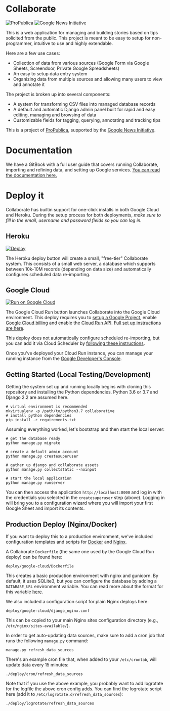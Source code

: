 # Collaborate

![ProPublica](https://raw.githubusercontent.com/propublica/django-collaborative/master/docs/images/ProPublica.png) ![Google News Initiative](https://raw.githubusercontent.com/propublica/django-collaborative/master/docs/images/Google-News-Initiative.png)

This is a web application for managing and building stories based on
tips solicited from the public. This project is meant to be easy to
setup for non-programmer, intuitive to use and highly extendable.

Here are a few use cases:
- Collection of data from various sources (Google Form via Google Sheets, Screendoor, Private Google Spreadsheets)
- An easy to setup data entry system
- Organizing data from multiple sources and allowing many users to view and annotate it

The project is broken up into several components:
- A system for transforming CSV files into managed database records
- A default and automatic Django admin panel built for rapid and easy editing,
  managing and browsing of data
- Customizable fields for tagging, querying, annotating and tracking tips

This is a project of [ProPublica](https://www.propublica.org/),
supported by the [Google News Initiative](https://newsinitiative.withgoogle.com/).

# Documentation

We have a GitBook with a full user guide that covers running Collaborate, importing and refining data, and setting up Google services. [You can read the documentation here.](https://propublica.gitbook.io/collaborative/)

# Deploy it

Collaborate has builtin support for one-click installs in both Google Cloud and
Heroku. During the setup process for both deployments, *make sure to
fill in the email, username and password fields so you can log in.*

## Heroku

[![Deploy](https://www.herokucdn.com/deploy/button.svg)](https://heroku.com/deploy?template=https://github.com/propublica/django-collaborative/tree/master)

The Heroku deploy button will create a small, "free-tier" Collaborate
system. This consists of a small web server, a database which
supports between 10k-10M records (depending on data size) and
automatically configures scheduled data re-importing.

## Google Cloud

[![Run on Google Cloud](https://storage.googleapis.com/cloudrun/button.svg)](https://console.cloud.google.com/cloudshell/editor?shellonly=true&cloudshell_image=gcr.io/cloudrun/button&cloudshell_git_repo=https://github.com/propublica/django-collaborative.git&cloudshell_git_branch=cloud-run&cloudshell_working_dir=deploy/google-cloud)

The Google Cloud Run button launches Collaborate into the Google Cloud
environment. This deploy requires you to [setup a Google Project][gc-proj],
enable [Google Cloud billing][gc-bill] and enable the [Cloud Run API](gc-run).
[Full set up instructions are here][gc-docs].

This deploy does not automatically configure scheduled re-importing, but
you can add it via Cloud Scheduler by [following these instructions][gc-sched].

Once you've deployed your Cloud Run instance, you can manage your running
instance from the [Google Developer's Console][run-dashboard].

## Getting Started (Local Testing/Development)

Getting the system set up and running locally begins with cloning this
repository and installing the Python dependencies. Python 3.6 or 3.7 and Django 2.2 are assumed here.

    # virtual environment is recommended
    mkvirtualenv -p /path/to/python3.7 collaborative
    # install python dependencies
    pip install -r requirements.txt

Assuming everything worked, let's bootstrap and then start the local server:

    # get the database ready
    python manage.py migrate

    # create a default admin account
    python manage.py createsuperuser

    # gather up django and collaborate assets
    python manage.py collectstatic --noinput

    # start the local application
    python manage.py runserver

You can then access the application `http://localhost:8000` and log
in with the credentials you selected in the `createsuperuser` step
(above). Logging in will bring you to a configuration wizard where
you will import your first Google Sheet and import its contents.

## Production Deploy (Nginx/Docker)

If you want to deploy this to a production environment, we've included
configuration templates and scripts for [Docker][docker] and [Nginx][nginx].

A Collaborate `Dockerfile` (the same one used by the Google Cloud Run
deploy) can be found here:

    deploy/google-cloud/Dockerfile

This creates a basic production environment with nginx and gunicorn. By
default, it uses SQLite3, but you can configure the database by adding a
`DATABASE_URL` environment variable. You can read more about the format
for this variable [here][dj-database-url].

We also included a configuration script for plain Nginx deploys here:

    deploy/google-cloud/django_nginx.conf

This can be copied to your main Nginx sites configuration directory (e.g.,
`/etc/nginx/sites-available/`).

In order to get auto-updating data sources, make sure to add a cron job
that runs the following `manage.py` command:

    manage.py refresh_data_sources

There's an example cron file that, when added to your `/etc/crontab`, will
update data every 15 minutes:

    ./deploy/cron/refresh_data_sources

Note that if you use the above example, you probably want to add logrotate
for the logfile the above cron config adds. You can find the logrotate
script here (add it to `/etc/logrotate.d/refresh_data_sources`):

    ./deploy/logrotate/refresh_data_sources


[gc-proj]: https://console.cloud.google.com/projectselector2/home/dashboard
    "Google Cloud Project Selector"

[gc-bill]: https://cloud.google.com/billing/docs/how-to/modify-project
    "Google Cloud Billing set up"

[gc-run]: https://console.cloud.google.com/flows/enableapi?apiid=cloudbuild.googleapis.com,run.googleapis.com&redirect=https://console.cloud.google.com
    "Enable Google Cloud Run API"

[gc-docs]: https://cloud.google.com/run/docs/quickstarts/build-and-deploy
    "Google Cloud Run quickstart"

[gc-sched]: https://cloud.google.com/run/docs/events/using-scheduler
    "Google Cloud Scheduler"

[run-dashboard]: https://console.cloud.google.com/run
    "Google Cloud Run console"

[docker]: https://www.docker.com/get-started
    "Docker website"

[nginx]: https://nginx.org/
    "Nginx website"

[dj-database-url]: https://github.com/jacobian/dj-database-url
    "Django database environment variable instructions"
